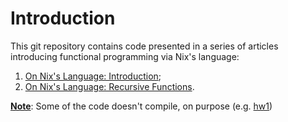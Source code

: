 # Introduction
This git repository contains code presented in a series of articles
introducing functional programming via Nix's language:

  1. [On Nix's Language: Introduction][tales-nix-1];
  2. [On Nix's Language: Recursive Functions][tales-nix-2].

**<u>Note</u>**: Some of the code doesn't compile, on purpose (e.g. [hw1][gh-mb-nix-hw1])

[gh-mb-nix-hw1]: https://github.com/mbivert/nix-series-code/blob/master/hw/hw1.nix

[tales-nix-1]: https://tales.mbivert.com/on-nix-language/
[tales-nix-2]: https://tales.mbivert.com/on-nix-language-recursive-functions/
